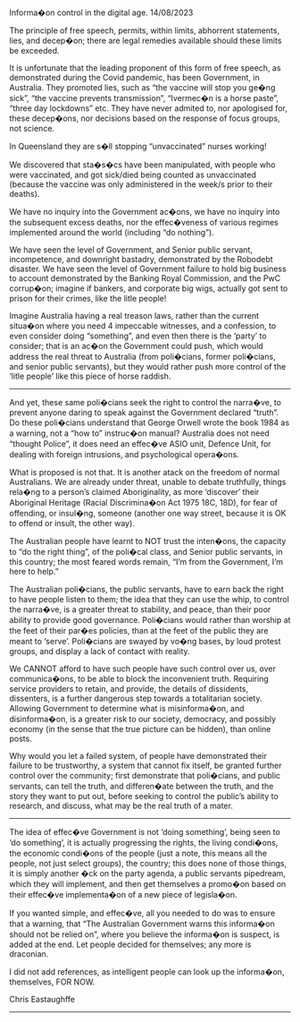 Informa�on control in the digital age. 14/08/2023

The principle of free speech, permits, within limits, abhorrent statements, lies, and
decep�on; there are legal remedies available should these limits be exceeded.

It is unfortunate that the leading proponent of this form of free speech, as demonstrated
during the Covid pandemic, has been Government, in Australia. They promoted lies, such as
“the vaccine will stop you ge�ng sick”, “the vaccine prevents transmission”, “Ivermec�n is a
horse paste”, “three day lockdowns” etc. They have never admited to, nor apologised for,
these decep�ons, nor decisions based on the response of focus groups, not science.

In Queensland they are s�ll stopping “unvaccinated” nurses working!

We discovered that sta�s�cs have been manipulated, with people who were vaccinated, and
got sick/died being counted as unvaccinated (because the vaccine was only administered in
the week/s prior to their deaths).

We have no inquiry into the Government ac�ons, we have no inquiry into the subsequent
excess deaths, nor the effec�veness of various regimes implemented around the world
(including “do nothing”).

We have seen the level of Government, and Senior public servant, incompetence, and
downright bastadry, demonstrated by the Robodebt disaster. We have seen the level of
Government failure to hold big business to account demonstrated by the Banking Royal
Commission, and the PwC corrup�on; imagine if bankers, and corporate big wigs, actually
got sent to prison for their crimes, like the litle people!

Imagine Australia having a real treason laws, rather than the current situa�on where you
need 4 impeccable witnesses, and a confession, to even consider doing “something”, and
even then there is the ‘party’ to consider; that is an ac�on the Government could push,
which would address the real threat to Australia (from poli�cians, former poli�cians, and
senior public servants), but they would rather push more control of the ‘litle people’ like
this piece of horse raddish.


-----

And yet, these same poli�cians seek the right to control the narra�ve, to prevent anyone
daring to speak against the Government declared “truth”. Do these poli�cians understand
that George Orwell wrote the book 1984 as a warning, not a “how to” instruc�on manual?
Australia does not need “thought Police”, it does need an effec�ve ASIO unit, Defence Unit,
for dealing with foreign intrusions, and psychological opera�ons.

What is proposed is not that. It is another atack on the freedom of normal Australians. We
are already under threat, unable to debate truthfully, things rela�ng to a person’s claimed
Aboriginality, as more ‘discover’ their Aboriginal Heritage (Racial Discrimina�on Act 1975
18C, 18D), for fear of offending, or insul�ng, someone (another one way street, because it is
OK to offend or insult, the other way).

The Australian people have learnt to NOT trust the inten�ons, the capacity to “do the right
thing”, of the poli�cal class, and Senior public servants, in this country; the most feared
words remain, “I’m from the Government, I’m here to help.”

The Australian poli�cians, the public servants, have to earn back the right to have people
listen to them; the idea that they can use the whip, to control the narra�ve, is a greater
threat to stability, and peace, than their poor ability to provide good governance. Poli�cians
would rather than worship at the feet of their par�es policies, than at the feet of the public
they are meant to ‘serve’. Poli�cians are swayed by vo�ng bases, by loud protest groups, and
display a lack of contact with reality.

We CANNOT afford to have such people have such control over us, over communica�ons, to
be able to block the inconvenient truth. Requiring service providers to retain, and provide,
the details of dissidents, dissenters, is a further dangerous step towards a totalitarian
society. Allowing Government to determine what is misinforma�on, and disinforma�on, is a
greater risk to our society, democracy, and possibly economy (in the sense that the true
picture can be hidden), than online posts.

Why would you let a failed system, of people have demonstrated their failure to be
trustworthy, a system that cannot fix itself, be granted further control over the community;
first demonstrate that poli�cians, and public servants, can tell the truth, and differen�ate
between the truth, and the story they want to put out, before seeking to control the public’s
ability to research, and discuss, what may be the real truth of a mater.


-----

The idea of effec�ve Government is not ‘doing something’, being seen to ‘do something’, it is
actually progressing the rights, the living condi�ons, the economic condi�ons of the people
(just a note, this means all the people, not just select groups), the country; this does none of
those things, it is simply another �ck on the party agenda, a public servants pipedream,
which they will implement, and then get themselves a promo�on based on their effec�ve
implementa�on of a new piece of legisla�on.

If you wanted simple, and effec�ve, all you needed to do was to ensure that a warning, that
“The Australian Government warns this informa�on should not be relied on”, where you
believe the informa�on is suspect, is added at the end. Let people decided for themselves;
any more is draconian.

I did not add references, as intelligent people can look up the informa�on, themselves, FOR
NOW.

Chris Eastaughffe


-----

